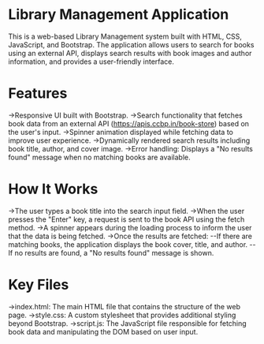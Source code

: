 # Library Management Application
This is a web-based Library Management system built with HTML, CSS, JavaScript, and Bootstrap. The application allows users to search for books using an external API, displays search results with book images and author information, and provides a user-friendly interface.

# Features
->Responsive UI built with Bootstrap.
->Search functionality that fetches book data from an external API (https://apis.ccbp.in/book-store) based on the user's input.
->Spinner animation displayed while fetching data to improve user experience.
->Dynamically rendered search results including book title, author, and cover image.
->Error handling: Displays a "No results found" message when no matching books are available.

# How It Works
->The user types a book title into the search input field.
->When the user presses the "Enter" key, a request is sent to the book API using the fetch method.
->A spinner appears during the loading process to inform the user that the data is being fetched.
->Once the results are fetched:
  --If there are matching books, the application displays the book cover, title, and author.
  --If no results are found, a "No results found" message is shown.

# Key Files
->index.html: The main HTML file that contains the structure of the web page.
->style.css: A custom stylesheet that provides additional styling beyond Bootstrap.
->script.js: The JavaScript file responsible for fetching book data and manipulating the DOM based on user input.
